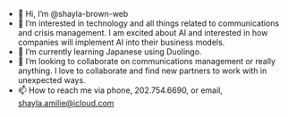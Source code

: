 - 👋 Hi, I’m @shayla-brown-web
- 👀 I’m interested in technology and all things related to communications and crisis management. I am excited about AI and interested in how companies will implement AI into their business models.
- 🌱 I’m currently learning Japanese using Duolingo.
- 💞️ I’m looking to collaborate on communications management or really anything. I love to collaborate and find new partners to work with in unexpected ways. 
- 📫 How to reach me via phone, 202.754.6690, or email, shayla.amilie@icloud.com

<!---
shayla-brown-web/shayla-brown-web is a ✨ special ✨ repository because its `README.md` (this file) appears on your GitHub profile.
You can click the Preview link to take a look at your changes.
--->
